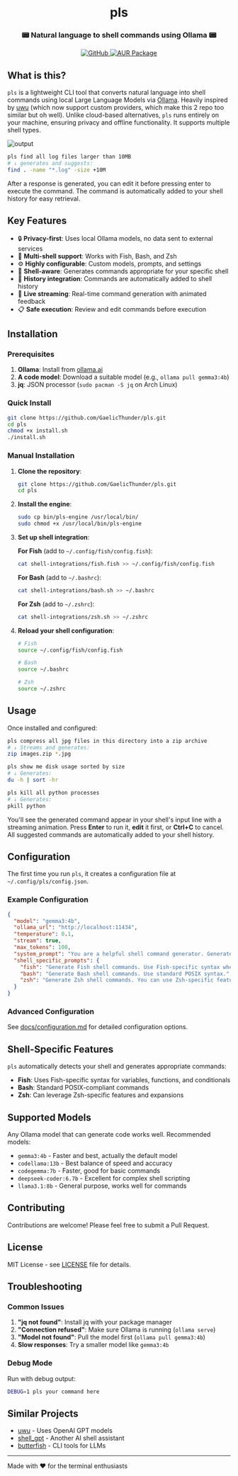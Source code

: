 <h1 align="center">
<br>
  pls
<br>
</h1>

<h3 align="center">📟 Natural language to shell commands using Ollama 📟</h3>
 <p align="center">
  <a href="https://github.com/GaelicThunder/pls">
    <img alt="GitHub" src="https://img.shields.io/github/stars/GaelicThunder/pls?style=social" />
  </a>
    <a href="https://aur.archlinux.org/packages/pls-cli-git">
  <img alt="AUR Package" src="https://img.shields.io/aur/version/pls-cli-git" />
</a>
 </p>
 
## What is this?

`pls` is a lightweight CLI tool that converts natural language into shell commands using local Large Language Models via [Ollama](https://ollama.ai). Heavily inspired by [uwu](https://github.com/context-labs/uwu) (which now support custom providers, which make this 2 repo too similar but oh well). Unlike cloud-based alternatives, `pls` runs entirely on your machine, ensuring privacy and offline functionality. It supports multiple shell types.

![output](https://github.com/user-attachments/assets/e2039f54-f579-47d6-84dc-e847392b0ad7)

```bash
pls find all log files larger than 10MB
# ↓ generates and suggests:
find . -name "*.log" -size +10M
```

After a response is generated, you can edit it before pressing enter to execute the command. The command is automatically added to your shell history for easy retrieval.

## Key Features

- 🔒 **Privacy-first**: Uses local Ollama models, no data sent to external services
- 🐚 **Multi-shell support**: Works with Fish, Bash, and Zsh
- ⚙️ **Highly configurable**: Custom models, prompts, and settings
- 🎯 **Shell-aware**: Generates commands appropriate for your specific shell
- 📝 **History integration**: Commands are automatically added to shell history
- 🎨 **Live streaming**: Real-time command generation with animated feedback
- 📋 **Safe execution**: Review and edit commands before execution

## Installation

### Prerequisites

1. **Ollama**: Install from [ollama.ai](https://ollama.ai)
2. **A code model**: Download a suitable model (e.g., `ollama pull gemma3:4b`)
3. **jq**: JSON processor (`sudo pacman -S jq` on Arch Linux)

### Quick Install

```bash
git clone https://github.com/GaelicThunder/pls.git
cd pls
chmod +x install.sh
./install.sh
```

### Manual Installation

1. **Clone the repository**:
   ```bash
   git clone https://github.com/GaelicThunder/pls.git
   cd pls
   ```

2. **Install the engine**:
   ```bash
   sudo cp bin/pls-engine /usr/local/bin/
   sudo chmod +x /usr/local/bin/pls-engine
   ```

3. **Set up shell integration**:

   **For Fish** (add to `~/.config/fish/config.fish`):
   ```bash
   cat shell-integrations/fish.fish >> ~/.config/fish/config.fish
   ```

   **For Bash** (add to `~/.bashrc`):
   ```bash
   cat shell-integrations/bash.sh >> ~/.bashrc
   ```

   **For Zsh** (add to `~/.zshrc`):
   ```bash
   cat shell-integrations/zsh.sh >> ~/.zshrc
   ```

4. **Reload your shell configuration**:
   ```bash
   # Fish
   source ~/.config/fish/config.fish

   # Bash
   source ~/.bashrc

   # Zsh
   source ~/.zshrc
   ```

## Usage

Once installed and configured:

```bash
pls compress all jpg files in this directory into a zip archive
# ↓ Streams and generates:
zip images.zip *.jpg

pls show me disk usage sorted by size
# ↓ Generates:
du -h | sort -hr

pls kill all python processes
# ↓ Generates:
pkill python
```

You'll see the generated command appear in your shell's input line with a streaming animation. Press **Enter** to run it, **edit** it first, or **Ctrl+C** to cancel. All suggested commands are automatically added to your shell history.

## Configuration

The first time you run `pls`, it creates a configuration file at `~/.config/pls/config.json`. 

### Example Configuration

```json
{
  "model": "gemma3:4b",
  "ollama_url": "http://localhost:11434",
  "temperature": 0.1,
  "stream": true,
  "max_tokens": 100,
  "system_prompt": "You are a helpful shell command generator. Generate only the command, no explanations.",
  "shell_specific_prompts": {
    "fish": "Generate Fish shell commands. Use Fish-specific syntax when appropriate.",
    "bash": "Generate Bash shell commands. Use standard POSIX syntax.",
    "zsh": "Generate Zsh shell commands. You can use Zsh-specific features."
  }
}
```

### Advanced Configuration

See [docs/configuration.md](docs/configuration.md) for detailed configuration options.

## Shell-Specific Features

`pls` automatically detects your shell and generates appropriate commands:

- **Fish**: Uses Fish-specific syntax for variables, functions, and conditionals
- **Bash**: Standard POSIX-compliant commands
- **Zsh**: Can leverage Zsh-specific features and expansions

## Supported Models

Any Ollama model that can generate code works well. Recommended models:

- `gemma3:4b` - Faster and best, actually the default model
- `codellama:13b` - Best balance of speed and accuracy
- `codegemma:7b` - Faster, good for basic commands
- `deepseek-coder:6.7b` - Excellent for complex shell scripting
- `llama3.1:8b` - General purpose, works well for commands

## Contributing

Contributions are welcome! Please feel free to submit a Pull Request.

## License

MIT License - see [LICENSE](LICENSE) file for details.

## Troubleshooting

### Common Issues

1. **"jq not found"**: Install jq with your package manager
2. **"Connection refused"**: Make sure Ollama is running (`ollama serve`)
3. **"Model not found"**: Pull the model first (`ollama pull gemma3:4b`)
4. **Slow responses**: Try a smaller model like `gemma3:4b`

### Debug Mode

Run with debug output:
```bash
DEBUG=1 pls your command here
```

## Similar Projects

- [uwu](https://github.com/context-labs/uwu) - Uses OpenAI GPT models
- [shell_gpt](https://github.com/TheR1D/shell_gpt) - Another AI shell assistant
- [butterfish](https://butterfi.sh) - CLI tools for LLMs

---

Made with ❤️ for the terminal enthusiasts
